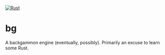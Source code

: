 [![Rust](https://github.com/psuter/bg/actions/workflows/rust.yml/badge.svg)](https://github.com/psuter/bg/actions/workflows/rust.yml)

# bg

A backgammon engine (eventually, possibly). Primarily an excuse to learn some Rust.
